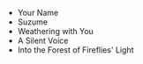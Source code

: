<ul>
  <li>Your Name</li>
  <li>Suzume</li>
  <li>Weathering with You</li>
  <li>A Silent Voice</li>
  <li>Into the Forest of Fireflies' Light</li>
</ul>
